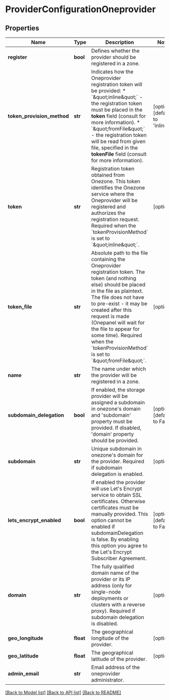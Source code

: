 # ProviderConfigurationOneprovider

## Properties
Name | Type | Description | Notes
------------ | ------------- | ------------- | -------------
**register** | **bool** | Defines whether the provider should be registered in a zone. | 
**token_provision_method** | **str** | Indicates how the Oneprovider registration token will be provided: * &#x60;\&quot;inline\&quot;&#x60; - the registration token must be placed in the **token**   field (consult for more information). * &#x60;\&quot;fromFile\&quot;&#x60; - the registration token will be read from given file,   specified in the **tokenFile** field (consult for more information).  | [optional] [default to 'inline']
**token** | **str** | Registration token obtained from Onezone. This token identifies the Onezone service where the Oneprovider will be registered and authorizes the registration request. Required when the &#x60;tokenProvisionMethod&#x60; is set to &#x60;\&quot;inline\&quot;&#x60;.  | [optional] 
**token_file** | **str** | Absolute path to the file containing the Oneprovider registration token. The token (and nothing else) should be placed in the file as plaintext. The file does not have to pre-exist - it may be created after this request is made (Onepanel will wait for the file to appear for some time). Required when the &#x60;tokenProvisionMethod&#x60; is set to &#x60;\&quot;fromFile\&quot;&#x60;.  | [optional] 
**name** | **str** | The name under which the provider will be registered in a zone. | 
**subdomain_delegation** | **bool** | If enabled, the storage provider will be assigned a subdomain in onezone&#x27;s domain and &#x27;subdomain&#x27; property must be provided. If disabled, &#x27;domain&#x27; property should be provided.  | [optional] [default to False]
**subdomain** | **str** | Unique subdomain in onezone&#x27;s domain for the provider. Required if subdomain delegation is enabled.  | [optional] 
**lets_encrypt_enabled** | **bool** | If enabled the provider will use Let&#x27;s Encrypt service to obtain SSL certificates. Otherwise certificates must be manually provided. This option cannot be enabled if subdomainDelegation is false. By enabling this option you agree to the Let&#x27;s Encrypt Subscriber Agreement.  | [optional] [default to False]
**domain** | **str** | The fully qualified domain name of the provider or its IP address (only for single-node deployments or clusters with a reverse proxy). Required if subdomain delegation is disabled.  | [optional] 
**geo_longitude** | **float** | The geographical longitude of the provider. | [optional] 
**geo_latitude** | **float** | The geographical latitude of the provider. | [optional] 
**admin_email** | **str** | Email address of the oneprovider administrator. | 

[[Back to Model list]](../README.md#documentation-for-models) [[Back to API list]](../README.md#documentation-for-api-endpoints) [[Back to README]](../README.md)

